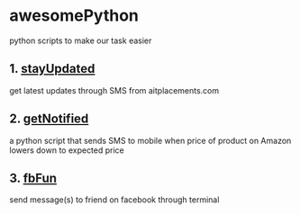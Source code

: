 # awesomePython
python scripts to make our task easier

## 1. [stayUpdated](https://github.com/msdeep14/stayUpdated)
 
get latest updates through SMS from aitplacements.com

## 2. [getNotified](https://github.com/msdeep14/getNotified)

a python script that sends SMS to mobile when price of product on Amazon lowers down to expected price

## 3. [fbFun](https://github.com/msdeep14/fbFun)

send message(s) to friend on facebook through terminal

